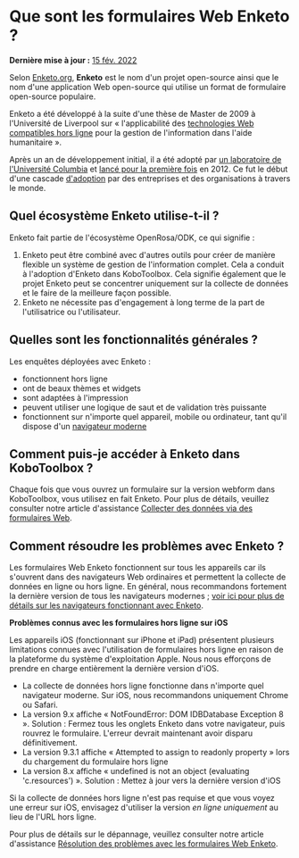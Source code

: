 # Que sont les formulaires Web Enketo ?

**Dernière mise à jour :**
<a href="https://github.com/kobotoolbox/docs/blob/511ea4cb3c698a4b45e7c2b4efd1af4e356e811f/source/enketo.md" class="reference">15
fév. 2022</a>

Selon [Enketo.org](https://enketo.org), **Enketo** est le nom d'un
projet open-source ainsi que le nom d'une application Web open-source qui
utilise un format de formulaire open-source populaire.

Enketo a été développé à la suite d'une thèse de Master de 2009 à
l'Université de Liverpool sur « l'applicabilité des
[technologies Web compatibles hors ligne](https://blog.enketo.org/offline-capable-web-applications/)
pour la gestion de l'information dans l'aide humanitaire ».

Après un an de développement initial, il a été adopté par
[un laboratoire de l'Université Columbia](https://qsel.columbia.edu/products-tools/) et
[lancé pour la première fois](https://blog.enketo.org/enketo-is-now-open-source-and-will-be-used-in-formhub/)
en 2012. Ce fut le début d'une cascade
[d'adoption](https://enketo.org/about/adoption/) par des entreprises et des organisations
à travers le monde.

## Quel écosystème Enketo utilise-t-il ?

Enketo fait partie de l'écosystème OpenRosa/ODK, ce qui signifie :

1. Enketo peut être combiné avec d'autres outils pour créer de manière flexible un système
   de gestion de l'information complet. Cela a conduit à l'adoption d'Enketo
   dans KoboToolbox. Cela signifie également que le projet Enketo peut se concentrer uniquement
   sur la collecte de données et le faire de la meilleure façon possible.
2. Enketo ne nécessite pas d'engagement à long terme de la part de l'utilisatrice ou l'utilisateur.

## Quelles sont les fonctionnalités générales ?

Les enquêtes déployées avec Enketo :

-   fonctionnent hors ligne
-   ont de beaux thèmes et widgets
-   sont adaptées à l'impression
-   peuvent utiliser une logique de saut et de validation très puissante
-   fonctionnent sur n'importe quel appareil, mobile ou ordinateur, tant qu'il dispose d'un
    [navigateur moderne](https://enke.to/modern-browsers)

## Comment puis-je accéder à Enketo dans KoboToolbox ?

Chaque fois que vous ouvrez un formulaire sur la version webform dans KoboToolbox, vous
utilisez en fait Enketo. Pour plus de détails, veuillez consulter notre article d'assistance
[Collecter des données via des formulaires Web](data_through_webforms.md).

## Comment résoudre les problèmes avec Enketo ?

Les formulaires Web Enketo fonctionnent sur tous les appareils car ils s'ouvrent dans des navigateurs Web ordinaires et
permettent la collecte de données en ligne ou hors ligne. En général, nous recommandons fortement la
dernière version de tous les navigateurs modernes ;
[voir ici pour plus de détails sur les navigateurs fonctionnant avec Enketo](https://enketo.org/faq/#browsers).

**Problèmes connus avec les formulaires hors ligne sur iOS**

Les appareils iOS (fonctionnant sur iPhone et iPad) présentent plusieurs limitations connues avec
l'utilisation de formulaires hors ligne en raison de la plateforme du système d'exploitation Apple. Nous
nous efforçons de prendre en charge entièrement la dernière version d'iOS.

-   La collecte de données hors ligne fonctionne dans n'importe quel navigateur moderne. Sur iOS, nous
    recommandons uniquement Chrome ou Safari.
-   La version 9.x affiche « NotFoundError: DOM IDBDatabase Exception 8 ». Solution :
    Fermez tous les onglets Enketo dans votre navigateur, puis rouvrez le formulaire. L'erreur
    devrait maintenant avoir disparu définitivement.
-   La version 9.3.1 affiche « Attempted to assign to readonly property » lors du chargement
    du formulaire hors ligne
-   La version 8.x affiche « undefined is not an object (evaluating 'c.resources') ».
    Solution : Mettez à jour vers la dernière version d'iOS

Si la collecte de données hors ligne n'est pas requise et que vous voyez une erreur sur iOS,
envisagez d'utiliser la version _en ligne uniquement_ au lieu de l'URL hors ligne.

Pour plus de détails sur le dépannage, veuillez consulter notre article d'assistance
[Résolution des problèmes avec les formulaires Web Enketo](troubleshooting_webforms.md).